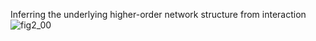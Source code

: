 Inferring the underlying higher-order network structure from interaction
![fig2_00](https://github.com/user-attachments/assets/0bedadbd-d8d9-422d-a35c-04a315d66604)
